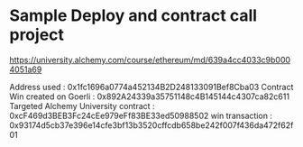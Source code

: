 # Sample Deploy and contract call project

https://university.alchemy.com/course/ethereum/md/639a4cc4033c9b0004051a69

Address used : 0x1fc1696a0774a452134B2D248133091Bef8Cba03
Contract Win created on Goerli : 0x892A24339a35751148c4B145144c4307ca82c611
Targeted Alchemy University contract : 0xcF469d3BEB3Fc24cEe979eFf83BE33ed50988502
win transaction : 0x93174d5cb37e396e14cfe3bf13b3520cffcdb658be242f007f436da472f62f01